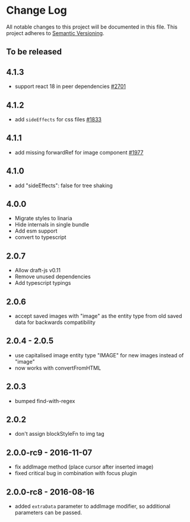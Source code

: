 # Change Log

All notable changes to this project will be documented in this file.
This project adheres to [Semantic Versioning](http://semver.org/).

## To be released

## 4.1.3

- support react 18 in peer dependencies [#2701](https://github.com/draft-js-plugins/draft-js-plugins/issues/2701)

## 4.1.2

- add `sideEffects` for css files [#1833](https://github.com/draft-js-plugins/draft-js-plugins/issues/1833)

## 4.1.1

- add missing forwardRef for image component [#1977](https://github.com/draft-js-plugins/draft-js-plugins/issues/1977)

## 4.1.0

- add "sideEffects": false for tree shaking

## 4.0.0

- Migrate styles to linaria
- Hide internals in single bundle
- Add esm support
- convert to typescript

## 2.0.7

- Allow draft-js v0.11
- Remove unused dependencies
- Add typescript typings

## 2.0.6

- accept saved images with "image" as the entity type from old saved data for backwards compatibility

## 2.0.4 - 2.0.5

- use capitalised image entity type "IMAGE" for new images instead of "image"
- now works with convertFromHTML

## 2.0.3

- bumped find-with-regex

## 2.0.2

- don't assign blockStyleFn to img tag

## 2.0.0-rc9 - 2016-11-07

- fix addImage method (place cursor after inserted image)
- fixed critical bug in combination with focus plugin

## 2.0.0-rc8 - 2016-08-16

- added `extraData` parameter to addImage modifier, so additional parameters can be passed.
